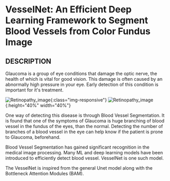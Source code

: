 # VesselNet:  An Efficient Deep Learning Framework to Segment Blood Vessels from Color Fundus Image

## DESCRIPTION

Glaucoma is a group of eye conditions that damage the optic nerve, the health of which is vital for good vision. This damage is often caused by an abnormally high pressure in your eye. Early detection of this condition is important for it's treatment.

![Retinopathy_image](/../main/images/diabetic-rethonopaty-1200x675.jpg){:class="img-responsive"}
![Retinopathy_image](/../main/images/diabetic-rethonopaty-1200x675.jpg){:height="40%" width="40%"}

One way of detecting this disease is through Blood Vessel Segmentation. It is found that one of the symptoms of Glaucoma is huge branching of blood vessel in the fundus of the eyes, than the normal. Detecting the number of branches of a blood vessel in the eye can help know if the patient is prone to Glaucoma, beforehand.

Blood Vessel Segmentation has gained significant recognition in the medical image processing. Many ML and deep learning models have been introduced to efficiently detect blood vessel. VesselNet is one such model.

The VesselNet is inspired from the general Unet model along with the Bottleneck Attention Modules (BAM). 
